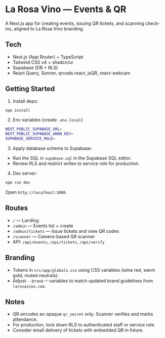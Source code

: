 # La Rosa Vino — Events & QR

A Next.js app for creating events, issuing QR tickets, and scanning check-ins, aligned to La Rosa Vino branding.

## Tech
- Next.js (App Router) + TypeScript
- Tailwind CSS v4 + shadcn/ui
- Supabase (DB + RLS)
- React Query, Sonner, qrcode.react, jsQR, react-webcam

## Getting Started
1. Install deps:
```bash
npm install
```
2. Env variables (create `.env.local`):
```bash
NEXT_PUBLIC_SUPABASE_URL=
NEXT_PUBLIC_SUPABASE_ANON_KEY=
SUPABASE_SERVICE_ROLE=
```
3. Apply database schema to Supabase:
- Run the SQL in `supabase.sql` in the Supabase SQL editor.
- Review RLS and restrict writes to service role for production.

4. Dev server:
```bash
npm run dev
```
Open `http://localhost:3000`.

## Routes
- `/` — Landing
- `/admin` — Events list + create
- `/admin/tickets` — Issue tickets and view QR codes
- `/scanner` — Camera-based QR scanner
- API: `/api/events`, `/api/tickets`, `/api/verify`

## Branding
- Tokens in `src/app/globals.css` using CSS variables (wine red, warm gold, muted neutrals).
- Adjust `--brand-*` variables to match updated brand guidelines from `larosavino.com`.

## Notes
- QR encodes an opaque `qr_secret` only. Scanner verifies and marks attendance.
- For production, lock down RLS to authenticated staff or service role.
- Consider email delivery of tickets with embedded QR in future.
